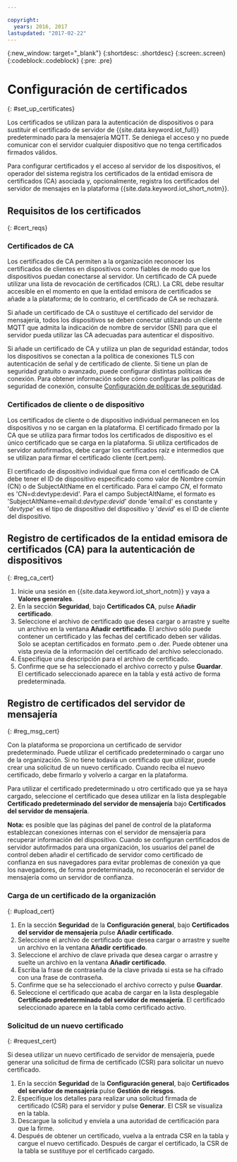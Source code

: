 ```yaml
---

copyright:
  years: 2016, 2017
lastupdated: "2017-02-22"
---
```


{:new_window: target="\_blank"}
{:shortdesc: .shortdesc}
{:screen:.screen}
{:codeblock:.codeblock}
{:pre: .pre}

# Configuración de certificados
{: #set_up_certificates}

Los certificados se utilizan para la autenticación de dispositivos o para sustituir el certificado de servidor de {{site.data.keyword.iot_full}} predeterminado para la mensajería MQTT. Se deniega el acceso y no puede comunicar con el servidor cualquier dispositivo que no tenga certificados firmados válidos.

Para configurar certificados y el acceso al servidor de los dispositivos, el operador del sistema registra los certificados de la entidad emisora de certificados (CA) asociada y, opcionalmente, registra los certificados del servidor de mensajes en la plataforma {{site.data.keyword.iot_short_notm}}.

## Requisitos de los certificados
{: #cert_reqs}

### Certificados de CA
Los certificados de CA permiten a la organización reconocer los certificados de clientes en dispositivos como fiables de modo que los dispositivos puedan conectarse al servidor. Un certificado de CA puede utilizar una lista de revocación de certificados (CRL). La CRL debe resultar accesible en el momento en que la entidad emisora de certificados se añade a la plataforma; de lo contrario, el certificado de CA se rechazará.

Si añade un certificado de CA o sustituye el certificado del servidor de mensajería, todos los dispositivos se deben conectar utilizando un cliente MQTT que admita la indicación de nombre de servidor (SNI) para que el servidor pueda utilizar las CA adecuadas para autenticar el dispositivo.

Si añade un certificado de CA y utiliza un plan de seguridad estándar, todos los dispositivos se conectan a la política de conexiones TLS con autenticación de señal y de certificado de cliente. Si tiene un plan de seguridad gratuito o avanzado, puede configurar distintas políticas de conexión. Para obtener información sobre cómo configurar las políticas de seguridad de conexión, consulte [Configuración de políticas de seguridad](set_up_policies.html).

### Certificados de cliente o de dispositivo
Los certificados de cliente o de dispositivo individual permanecen en los dispositivos y no se cargan en la plataforma. El certificado firmado por la CA que se utiliza para firmar todos los certificados de dispositivo es el único certificado que se carga en la plataforma. Si utiliza certificados de servidor autofirmados, debe cargar los certificados raíz e intermedios que se utilizan para firmar el certificado cliente (cert.pem).

El certificado de dispositivo individual que firma con el certificado de CA debe tener el ID de dispositivo especificado como valor de Nombre común (CN) o de SubjectAltName en el certificado. Para el campo *CN*, el formato es 'CN=d:devtype:devid'. Para el campo SubjectAltName, el formato es 'SubjectAltName=email:d:*devtype:devid*' donde 'email:d' es constante y '*devtype*' es el tipo de dispositivo del dispositivo y '*devid*' es el ID de cliente del dispositivo. 

## Registro de certificados de la entidad emisora de certificados (CA) para la autenticación de dispositivos
{: #reg_ca_cert}

1. Inicie una sesión en {{site.data.keyword.iot_short_notm}} y vaya a **Valores generales**.
2. En la sección **Seguridad**, bajo **Certificados CA**, pulse **Añadir certificado**.
3. Seleccione el archivo de certificado que desea cargar o arrastre y suelte un archivo en la ventana **Añadir certificado**. El archivo sólo puede contener un certificado y las fechas del certificado deben ser válidas. Solo se aceptan certificados en formato .pem o .der. Puede obtener una vista previa de la información del certificado del archivo seleccionado.
4. Especifique una descripción para el archivo de certificado.
5. Confirme que se ha seleccionado el archivo correcto y pulse **Guardar**. El certificado seleccionado aparece en la tabla y está activo de forma predeterminada.

## Registro de certificados del servidor de mensajería
{: #reg_msg_cert}

Con la plataforma se proporciona un certificado de servidor predeterminado. Puede utilizar el certificado predeterminado o cargar uno de la organización. Si no tiene todavía un certificado que utilizar, puede crear una solicitud de un nuevo certificado. Cuando reciba el nuevo certificado, debe firmarlo y volverlo a cargar en la plataforma.

Para utilizar el certificado predeterminado u otro certificado que ya se haya cargado, seleccione el certificado que desea utilizar en la lista desplegable **Certificado predeterminado del servidor de mensajería** bajo **Certificados del servidor de mensajería**.

**Nota:** es posible que las páginas del panel de control de la plataforma establezcan conexiones internas con el servidor de mensajería para recuperar información del dispositivo. Cuando se configuran certificados de servidor autofirmados para una organización, los usuarios del panel de control deben añadir el certificado de servidor como certificado de confianza en sus navegadores para evitar problemas de conexión ya que los navegadores, de forma predeterminada, no reconocerán el servidor de mensajería como un servidor de confianza.

### Carga de un certificado de la organización
{: #upload_cert}
1. En la sección **Seguridad** de la **Configuración general**, bajo **Certificados del servidor de mensajería** pulse **Añadir certificado**.
2. Seleccione el archivo de certificado que desea cargar o arrastre y suelte un archivo en la ventana **Añadir certificado**.
3. Seleccione el archivo de clave privada que desea cargar o arrastre y suelte un archivo en la ventana **Añadir certificado**.  
4. Escriba la frase de contraseña de la clave privada si esta se ha cifrado con una frase de contraseña.
5. Confirme que se ha seleccionado el archivo correcto y pulse **Guardar**.
6. Seleccione el certificado que acaba de cargar en la lista desplegable **Certificado predeterminado del servidor de mensajería**. El certificado seleccionado aparece en la tabla como certificado activo.

### Solicitud de un nuevo certificado
{: #request_cert}

Si desea utilizar un nuevo certificado de servidor de mensajería, puede generar una solicitud de firma de certificado (CSR) para solicitar un nuevo certificado.

 1. En la sección **Seguridad** de la **Configuración general**, bajo **Certificados del servidor de mensajería** pulse **Gestión de riesgos**.
 2. Especifique los detalles para realizar una solicitud firmada de certificado (CSR) para el servidor y pulse **Generar**. El CSR se visualiza en la tabla.
 3. Descargue la solicitud y envíela a una autoridad de certificación para que la firme.
 4. Después de obtener un certificado, vuelva a la entrada CSR en la tabla y cargue el nuevo certificado. Después de cargar el certificado, la CSR de la tabla se sustituye por el certificado cargado.
